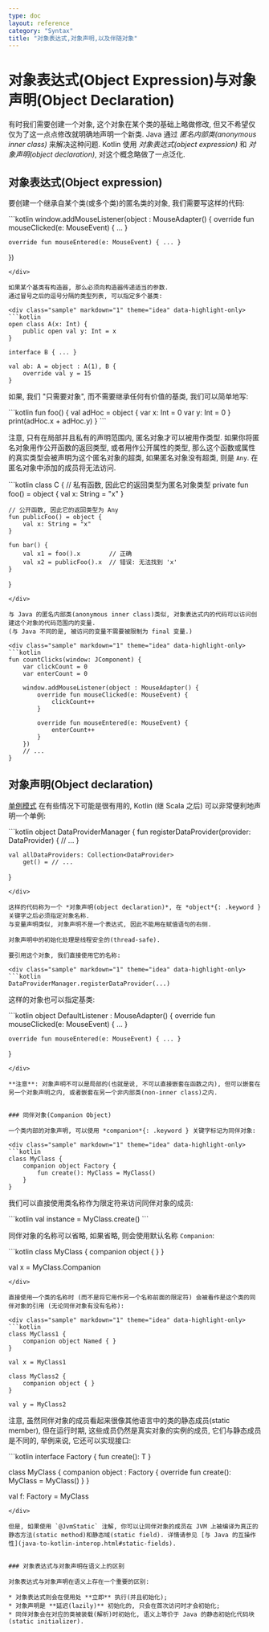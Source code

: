 ```yaml
---
type: doc
layout: reference
category: "Syntax"
title: "对象表达式,对象声明,以及伴随对象"
---
```


# 对象表达式(Object Expression)与对象声明(Object Declaration)

有时我们需要创建一个对象, 这个对象在某个类的基础上略做修改, 但又不希望仅仅为了这一点点修改就明确地声明一个新类.
Java 通过 *匿名内部类(anonymous inner class)* 来解决这种问题.
Kotlin 使用 *对象表达式(object expression)* 和 *对象声明(object declaration)*, 对这个概念略做了一点泛化.

## 对象表达式(Object expression)

要创建一个继承自某个类(或多个类)的匿名类的对象, 我们需要写这样的代码:

<div class="sample" markdown="1" theme="idea" data-highlight-only>
```kotlin
window.addMouseListener(object : MouseAdapter() {
    override fun mouseClicked(e: MouseEvent) { ... }

    override fun mouseEntered(e: MouseEvent) { ... }
})
```
</div>

如果某个基类有构造器, 那么必须向构造器传递适当的参数.
通过冒号之后的逗号分隔的类型列表, 可以指定多个基类:

<div class="sample" markdown="1" theme="idea" data-highlight-only>
```kotlin
open class A(x: Int) {
    public open val y: Int = x
}

interface B { ... }

val ab: A = object : A(1), B {
    override val y = 15
}
```
</div>

如果, 我们 "只需要对象", 而不需要继承任何有价值的基类, 我们可以简单地写:

<div class="sample" markdown="1" theme="idea" data-highlight-only>
```kotlin
fun foo() {
    val adHoc = object {
        var x: Int = 0
        var y: Int = 0
    }
    print(adHoc.x + adHoc.y)
}
```
</div>

注意, 只有在局部并且私有的声明范围内, 匿名对象才可以被用作类型. 如果你将匿名对象用作公开函数的返回类型, 或者用作公开属性的类型, 那么这个函数或属性的真实类型会被声明为这个匿名对象的超类, 如果匿名对象没有超类, 则是 `Any`. 在匿名对象中添加的成员将无法访问.

<div class="sample" markdown="1" theme="idea" data-highlight-only>
```kotlin
class C {
    // 私有函数, 因此它的返回类型为匿名对象类型
    private fun foo() = object {
        val x: String = "x"
    }

    // 公开函数, 因此它的返回类型为 Any
    fun publicFoo() = object {
        val x: String = "x"
    }

    fun bar() {
        val x1 = foo().x        // 正确
        val x2 = publicFoo().x  // 错误: 无法找到 'x'
    }
}
```
</div>

与 Java 的匿名内部类(anonymous inner class)类似, 对象表达式内的代码可以访问创建这个对象的代码范围内的变量.
(与 Java 不同的是, 被访问的变量不需要被限制为 final 变量.)

<div class="sample" markdown="1" theme="idea" data-highlight-only>
```kotlin
fun countClicks(window: JComponent) {
    var clickCount = 0
    var enterCount = 0

    window.addMouseListener(object : MouseAdapter() {
        override fun mouseClicked(e: MouseEvent) {
            clickCount++
        }

        override fun mouseEntered(e: MouseEvent) {
            enterCount++
        }
    })
    // ...
}
```
</div>

## 对象声明(Object declaration)

[单例模式](http://en.wikipedia.org/wiki/Singleton_pattern) 在有些情况下可能是很有用的, Kotlin (继 Scala 之后) 可以非常便利地声明一个单例:

<div class="sample" markdown="1" theme="idea" data-highlight-only>
```kotlin
object DataProviderManager {
    fun registerDataProvider(provider: DataProvider) {
        // ...
    }

    val allDataProviders: Collection<DataProvider>
        get() = // ...
}
```
</div>

这样的代码称为一个 *对象声明(object declaration)*, 在 *object*{: .keyword } 关键字之后必须指定对象名称.
与变量声明类似, 对象声明不是一个表达式, 因此不能用在赋值语句的右侧.

对象声明中的初始化处理是线程安全的(thread-safe).

要引用这个对象, 我们直接使用它的名称:

<div class="sample" markdown="1" theme="idea" data-highlight-only>
```kotlin
DataProviderManager.registerDataProvider(...)
```
</div>

这样的对象也可以指定基类:

<div class="sample" markdown="1" theme="idea" data-highlight-only>
```kotlin
object DefaultListener : MouseAdapter() {
    override fun mouseClicked(e: MouseEvent) { ... }

    override fun mouseEntered(e: MouseEvent) { ... }
}
```
</div>

**注意**: 对象声明不可以是局部的(也就是说, 不可以直接嵌套在函数之内), 但可以嵌套在另一个对象声明之内, 或者嵌套在另一个非内部类(non-inner class)之内.


### 同伴对象(Companion Object)

一个类内部的对象声明, 可以使用 *companion*{: .keyword } 关键字标记为同伴对象:

<div class="sample" markdown="1" theme="idea" data-highlight-only>
```kotlin
class MyClass {
    companion object Factory {
        fun create(): MyClass = MyClass()
    }
}
```
</div>

我们可以直接使用类名称作为限定符来访问同伴对象的成员:

<div class="sample" markdown="1" theme="idea" data-highlight-only>
```kotlin
val instance = MyClass.create()
```
</div>

同伴对象的名称可以省略, 如果省略, 则会使用默认名称 `Companion`:

<div class="sample" markdown="1" theme="idea" data-highlight-only>
```kotlin
class MyClass {
    companion object { }
}

val x = MyClass.Companion
```
</div>

直接使用一个类的名称时 (而不是将它用作另一个名称前面的限定符) 会被看作是这个类的同伴对象的引用 (无论同伴对象有没有名称):

<div class="sample" markdown="1" theme="idea" data-highlight-only>
```kotlin
class MyClass1 {
    companion object Named { }
}

val x = MyClass1

class MyClass2 {
    companion object { }
}

val y = MyClass2
```
</div>

注意, 虽然同伴对象的成员看起来很像其他语言中的类的静态成员(static member), 但在运行时期, 这些成员仍然是真实对象的实例的成员, 它们与静态成员是不同的, 举例来说, 它还可以实现接口:

<div class="sample" markdown="1" theme="idea" data-highlight-only>
```kotlin
interface Factory<T> {
    fun create(): T
}

class MyClass {
    companion object : Factory<MyClass> {
        override fun create(): MyClass = MyClass()
    }
}

val f: Factory<MyClass> = MyClass
```
</div>

但是, 如果使用 `@JvmStatic` 注解, 你可以让同伴对象的成员在 JVM 上被编译为真正的静态方法(static method)和静态域(static field). 详情请参见 [与 Java 的互操作性](java-to-kotlin-interop.html#static-fields).


### 对象表达式与对象声明在语义上的区别

对象表达式与对象声明在语义上存在一个重要的区别:

* 对象表达式则会在使用处 **立即** 执行(并且初始化);
* 对象声明是 **延迟(lazily)** 初始化的, 只会在首次访问时才会初始化;
* 同伴对象会在对应的类被装载(解析)时初始化, 语义上等价于 Java 的静态初始化代码块(static initializer).
